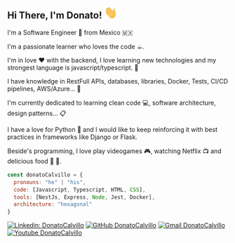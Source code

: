<h2> Hi There, I'm Donato! <img src="https://raw.githubusercontent.com/ABSphreak/ABSphreak/master/gifs/Hi.gif" width="30px"></h2>
I'm a Software Engineer 🚀 from Mexico 🇲🇽

I'm a passionate learner who loves the code ☕︎. 

I'm in love ❤️ with the backend, I love learning new technologies and my strongest language is javascript/typescript. 🤖

I have knowledge in RestFull APIs, databases, libraries, Docker, Tests, CI/CD pipelines, AWS/Azure... 🦾

I'm currently dedicated to learning clean code 💻, software architecture, design patterns... 📋

I have a love for Python 🐍 and I would like to keep reinforcing it with best practices in frameworks like Django or Flask.

Beside's programming, I love play videogames 🎮, watching Netflix 📺 and delicious food 🌯 🍱.

```javascript
const donatoCalvillo = {
  pronouns: "he" | "his",
  code: [Javascript, Typescript, HTML, CSS],
  tools: [NestJs, Express, Node, Jest, Docker],
  architecture: "hexagonal"
}
```

[![Linkedin: DonatoCalvillo](https://img.shields.io/badge/-DonatoCalvillo-blue?style=flatsquare&logo=Linkedin&logoColor=white&link=https://www.linkedin.com/in/albert-hernandez-pellicer/)](https://www.linkedin.com/in/edgar-donato-calvillo-lumbreras-533b99202/)
[![GitHub DonatoCalvillo](https://img.shields.io/github/followers/DonatoCalvillo?label=follow&style=social)](https://github.com/DonatoCalvillo)
[![Gmail DonatoCalvillo](https://img.shields.io/badge/Gmail-DonatoCalvillo%40gmail.com-success)](mailto:donato.calvillo@dodoitstudio.com)
[![Youtube DonatoCalvillo](https://img.shields.io/badge/Youtube-DonatoCalvillo-red)](https://www.youtube.com/channel/UCAkj7PpIxxGS_8mtzfhmGMA)
